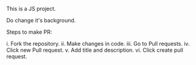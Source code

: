 This is a JS project.

Do change it's background.

Steps to make PR:

  i. Fork the repository.
  ii. Make changes in code.
  iii. Go to Pull requests.
  iv. Click new Pull request.
  v. Add title and description.
  vi. Click create pull request.

